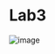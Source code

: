 # Lab3
![image](https://user-images.githubusercontent.com/89864711/225215145-6cd9e24b-0655-4fc1-926c-c11af556a8a4.png)
